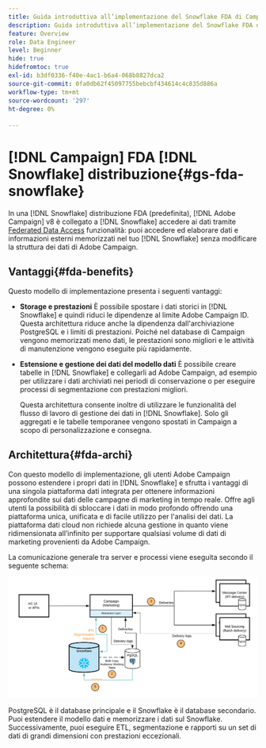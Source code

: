 ```yaml
---
title: Guida introduttiva all’implementazione del Snowflake FDA di Campaign
description: Guida introduttiva all’implementazione del Snowflake FDA di Campaign
feature: Overview
role: Data Engineer
level: Beginner
hide: true
hidefromtoc: true
exl-id: b3df0336-f40e-4ac1-b6a4-068b8827dca2
source-git-commit: 0fa0db62f45097755bebcbf434614c4c835d886a
workflow-type: tm+mt
source-wordcount: '297'
ht-degree: 0%

---
```


# [!DNL Campaign] FDA [!DNL Snowflake] distribuzione{#gs-fda-snowflake}

In una [!DNL Snowflake] distribuzione FDA (predefinita), [!DNL Adobe Campaign] v8 è collegato a [!DNL Snowflake] accedere ai dati tramite [Federated Data Access](../connect/fda.md) funzionalità: puoi accedere ed elaborare dati e informazioni esterni memorizzati nel tuo [!DNL Snowflake] senza modificare la struttura dei dati di Adobe Campaign.

## Vantaggi{#fda-benefits}

Questo modello di implementazione presenta i seguenti vantaggi:

* **Storage e prestazioni**
È possibile spostare i dati storici in [!DNL Snowflake] e quindi riduci le dipendenze al limite Adobe Campaign ID. Questa architettura riduce anche la dipendenza dall&#39;archiviazione PostgreSQL e i limiti di prestazioni. Poiché nel database di Campaign vengono memorizzati meno dati, le prestazioni sono migliori e le attività di manutenzione vengono eseguite più rapidamente.

* **Estensione e gestione dei dati del modello dati**
È possibile creare tabelle in [!DNL Snowflake] e collegarli ad Adobe Campaign, ad esempio per utilizzare i dati archiviati nei periodi di conservazione o per eseguire processi di segmentazione con prestazioni migliori.

   Questa architettura consente inoltre di utilizzare le funzionalità del flusso di lavoro di gestione dei dati in [!DNL Snowflake]. Solo gli aggregati e le tabelle temporanee vengono spostati in Campaign a scopo di personalizzazione e consegna.


## Architettura{#fda-archi}

Con questo modello di implementazione, gli utenti Adobe Campaign possono estendere i propri dati in [!DNL Snowflake] e sfrutta i vantaggi di una singola piattaforma dati integrata per ottenere informazioni approfondite sui dati delle campagne di marketing in tempo reale. Offre agli utenti la possibilità di sbloccare i dati in modo profondo offrendo una piattaforma unica, unificata e di facile utilizzo per l&#39;analisi dei dati. La piattaforma dati cloud non richiede alcuna gestione in quanto viene ridimensionata all’infinito per supportare qualsiasi volume di dati di marketing provenienti da Adobe Campaign.

La comunicazione generale tra server e processi viene eseguita secondo il seguente schema:

![](assets/fda-architecture.png)

PostgreSQL è il database principale e il Snowflake è il database secondario. Puoi estendere il modello dati e memorizzare i dati sul Snowflake. Successivamente, puoi eseguire ETL, segmentazione e rapporti su un set di dati di grandi dimensioni con prestazioni eccezionali.
